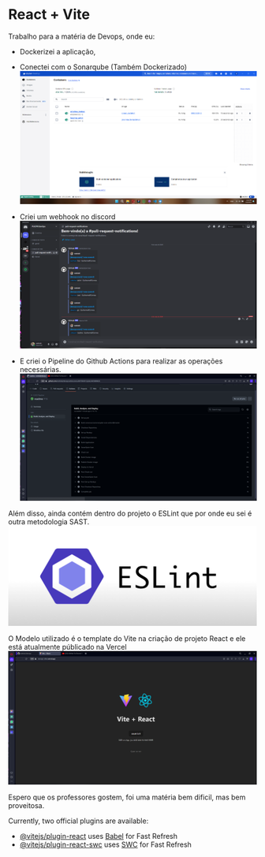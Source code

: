 # React + Vite

Trabalho para a matéria de Devops, onde eu:
- Dockerizei a aplicação,
- Conectei com o Sonarqube (Também Dockerizado)
![Docker operando](image.png)

- Criei um webhook no discord
![notificação operante](image-1.png)

- E criei o Pipeline do Github Actions para realizar as operações necessárias.
![Actions](image-2.png)

Além disso, ainda contém dentro do projeto o ESLint que por onde eu sei é outra metodologia SAST.
![ESLINT](image-4.png)


O Modelo utilizado é o template do Vite na criação de projeto React e ele está atualmente públicado na Vercel
![VITE](image-3.png)


Espero que os professores gostem, foi uma matéria bem dificil, mas bem proveitosa.



Currently, two official plugins are available:

- [@vitejs/plugin-react](https://github.com/vitejs/vite-plugin-react/blob/main/packages/plugin-react/README.md) uses [Babel](https://babeljs.io/) for Fast Refresh
- [@vitejs/plugin-react-swc](https://github.com/vitejs/vite-plugin-react-swc) uses [SWC](https://swc.rs/) for Fast Refresh
